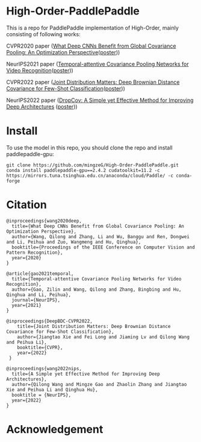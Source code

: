 # High-Order-PaddlePaddle
This is a repo for PaddlePaddle implementation of High-Order, mainly consisting of following works:

CVPR2020 paper ([What Deep CNNs Benefit from Global Covariance Pooling: An Optimization Perspective](https://arxiv.org/abs/2003.11241)([poster](https://github.com/ZhangLi-CS/GCP_Optimization/blob/master/poster.png)))

NeurIPS2021 paper ([Temporal-attentive Covariance Pooling Networks for Video Recognition](https://arxiv.org/abs/2110.14381)([poster](https://github.com/ZilinGao/Temporal-attentive-Covariance-Pooling-Networks-for-Video-Recognition/blob/main/Fig/arch.png)))

CVPR2022 paper ([Joint Distribution Matters: Deep Brownian Distance Covariance for Few-Shot Classification](https://arxiv.org/pdf/2204.04567.pdf)([poster](https://camo.githubusercontent.com/c4928480aaf790d75df644a1cd22f0f0fd0d2e5037cd9c33f4c2bb006fbf0f12/687474703a2f2f7065696875616c692e6f72672f446565704244432f696c6c757374726174696f6e2e676966)))

NeurIPS2022 paper ([DropCov: A Simple yet Effective Method for Improving Deep Architectures](https://openreview.net/forum?id=QLGuUwDx4S) ([poster](https://github.com/mingzeG/DropCov/blob/main/figures/overview.jpg)))

# Install
To use the model in this repo, you should clone the repo and install paddlepaddle-gpu:
```
git clone https://github.com/mingzeG/High-Order-PaddlePaddle.git
conda install paddlepaddle-gpu==2.4.2 cudatoolkit=11.2 -c https://mirrors.tuna.tsinghua.edu.cn/anaconda/cloud/Paddle/ -c conda-forge 
```

# Citation
```
@inproceedings{wang2020deep,
  title={What Deep CNNs Benefit from Global Covariance Pooling: An Optimization Perspective},
  author={Wang, Qilong and Zhang, Li and Wu, Banggu and Ren, Dongwei and Li, Peihua and Zuo, Wangmeng and Hu, Qinghua},
  booktitle={Proceedings of the IEEE Conference on Computer Vision and Pattern Recognition},
  year={2020}
}
```

```
@article{gao2021temporal,
  title={Temporal-attentive Covariance Pooling Networks for Video Recognition},
  author={Gao, Zilin and Wang, Qilong and Zhang, Bingbing and Hu, Qinghua and Li, Peihua},
  journal={NeurIPS},
  year={2021}
}
```

```
@inproceedings{DeepBDC-CVPR2022,
    title={Joint Distribution Matters: Deep Brownian Distance Covariance for Few-Shot Classification},
    author={Jiangtao Xie and Fei Long and Jiaming Lv and Qilong Wang and Peihua Li}, 
    booktitle={CVPR},
    year={2022}
 }
```

```
@inproceedings{wang2022nips,
  title={A Simple yet Effective Method for Improving Deep Architectures},
  author={Qilong Wang and Mingze Gao and Zhaolin Zhang and Jiangtao Xie and Peihua Li and Qinghua Hu},
  booktitle = {NeurIPS},
  year={2022}
}
```

# Acknowledgement
